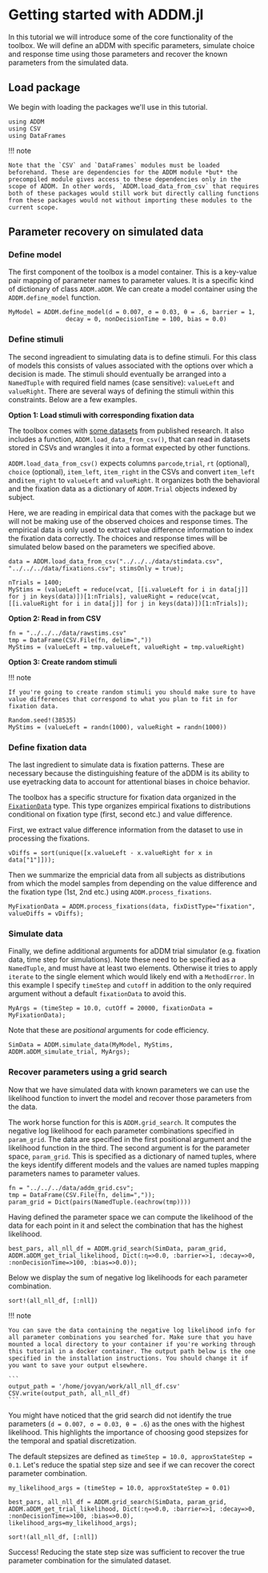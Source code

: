 # Getting started with ADDM.jl

In this tutorial we will introduce some of the core functionality of the toolbox. We will define an aDDM with specific parameters, simulate choice and response time using those parameters and recover the known parameters from the simulated data.

## Load package

We begin with loading the packages we'll use in this tutorial.

```@repl 1
using ADDM
using CSV
using DataFrames
```

!!! note

    Note that the `CSV` and `DataFrames` modules must be loaded beforehand. These are dependencies for the ADDM module *but* the precompiled module gives access to these dependencies only in the scope of ADDM. In other words, `ADDM.load_data_from_csv` that requires both of these packages would still work but directly calling functions from these packages would not without importing these modules to the current scope.    


## Parameter recovery on simulated data

### Define model

The first component of the toolbox is a model container. This is a key-value pair mapping of parameter names to parameter values. It is a specific kind of dictionary of class `ADDM.aDDM`. We can create a model container using the `ADDM.define_model` function.

```@repl 1
MyModel = ADDM.define_model(d = 0.007, σ = 0.03, θ = .6, barrier = 1, 
                decay = 0, nonDecisionTime = 100, bias = 0.0)
```

### Define stimuli

The second ingreadient to simulating data is to define stimuli. For this class of models this consists of values associated with the options over which a decision is made. The stimuli should eventually be arranged into a `NamedTuple` with required field names (case sensitive): `valueLeft` and `valueRight`. There are several ways of defining the stimuli within this constraints. Below are a few examples. 

**Option 1: Load stimuli with corresponding fixation data**

The toolbox comes with [some datasets](https://github.com/aDDM-Toolbox/ADDM.jl/tree/main/data) from published research. It also includes a function, `ADDM.load_data_from_csv()`, that can read in datasets stored in CSVs and wrangles it into a format expected by other functions.

`ADDM.load_data_from_csv()` expects columns `parcode`,`trial`, `rt` (optional), `choice` (optional), `item_left`, `item_right` in the CSVs and convert `item_left` and`item_right` to `valueLeft` and `valueRight`. It organizes both the behavioral and the fixation data as a dictionary of `ADDM.Trial` objects indexed by subject. 

Here, we are reading in empirical data that comes with the package but we will not be making use of the observed choices and response times. The empirical data is only used to extract value difference information to index the fixation data correctly. The choices and response times will be simulated below based on the parameters we specified above.

```@repl 1
data = ADDM.load_data_from_csv("../../../data/stimdata.csv", "../../../data/fixations.csv"; stimsOnly = true);
```

```@repl 1
nTrials = 1400;
MyStims = (valueLeft = reduce(vcat, [[i.valueLeft for i in data[j]] for j in keys(data)])[1:nTrials], valueRight = reduce(vcat, [[i.valueRight for i in data[j]] for j in keys(data)])[1:nTrials]);
```

**Option 2: Read in from CSV**  

```
fn = "../../../data/rawstims.csv"
tmp = DataFrame(CSV.File(fn, delim=","))
MyStims = (valueLeft = tmp.valueLeft, valueRight = tmp.valueRight)
```

**Option 3: Create random stimuli**

!!! note

    If you're going to create random stimuli you should make sure to have value differences that correspond to what you plan to fit in for fixation data.

```
Random.seed!(38535)
MyStims = (valueLeft = randn(1000), valueRight = randn(1000))
```

### Define fixation data

The last ingredient to simulate data is fixation patterns. These are necessary because the distinguishing feature of the aDDM is its ability to use eyetracking data to account for attentional biases in choice behavior.

The toolbox has a specific structure for fixation data organized in the  [`FixationData`](https://addm-toolbox.github.io/ADDM.jl/dev/apireference/#Fixation-data) type. This type organizes empirical fixations to distributions conditional on fixation type (first, second etc.) and value difference.

First, we extract value difference information from the dataset to use in processing the fixations.

```@repl 1
vDiffs = sort(unique([x.valueLeft - x.valueRight for x in data["1"]]));
```

Then we summarize the empricial data from all subjects as distributions from which the model samples from depending on the value difference and the fixation type (1st, 2nd etc.) using `ADDM.process_fixations`.

```@repl 1
MyFixationData = ADDM.process_fixations(data, fixDistType="fixation", valueDiffs = vDiffs);
```

### Simulate data

Finally, we define additional arguments for aDDM trial simulator (e.g. fixation data, time step for simulations). Note these need to be specified as a `NamedTuple`, and must have at least two elements. Otherwise it tries to apply `iterate` to the single element which would likely end with a  `MethodError`. In this example I specify `timeStep` and `cutoff` in addition to the  only required argument without a default `fixationData` to avoid this.

```@repl 1
MyArgs = (timeStep = 10.0, cutOff = 20000, fixationData = MyFixationData);
```

Note that these are *positional* arguments for code efficiency.

```@repl 1
SimData = ADDM.simulate_data(MyModel, MyStims, ADDM.aDDM_simulate_trial, MyArgs);
```

### Recover parameters using a grid search

Now that we have simulated data with known parameters we can use the likelihood function to invert the model and recover those parameters from the data.

The work horse function for this is `ADDM.grid_search`. It computes the negative log likelihood for each parameter combinations specified in `param_grid`. The data are specified in the first positional argument and the likelihood function in the third. The second argument is for the parameter space, `param_grid`. This is specified as a dictionary of named tuples, where the keys identify different models and the values are named tuples mapping parameters names to parameter values.

```@repl 1
fn = "../../../data/addm_grid.csv";
tmp = DataFrame(CSV.File(fn, delim=","));
param_grid = Dict(pairs(NamedTuple.(eachrow(tmp))))
```

Having defined the parameter space we can compute the likelihood of the data for each point in it and select the combination that has the highest likelihood.

```@repl 1
best_pars, all_nll_df = ADDM.grid_search(SimData, param_grid, ADDM.aDDM_get_trial_likelihood, Dict(:η=>0.0, :barrier=>1, :decay=>0, :nonDecisionTime=>100, :bias=>0.0));
```

Below we display the sum of negative log likelihoods for each parameter combination.

```@repl 1
sort!(all_nll_df, [:nll])
```

!!! note

    You can save the data containing the negative log likelihood info for all parameter combinations you searched for. Make sure that you have mounted a local directory to your container if you're working through this tutorial in a docker container. The output path below is the one specified in the installation instructions. You should change it if you want to save your output elsewhere.

    ```
    output_path = '/home/jovyan/work/all_nll_df.csv'
    CSV.write(output_path, all_nll_df)
    ```

You might have noticed that the grid search did not identify the true parameters (`d = 0.007, σ = 0.03, θ = .6`) as the ones with the highest likelihood. This highlights the importance of choosing good stepsizes for the temporal and spatial discretization.

The default stepsizes are defined as `timeStep = 10.0, approxStateStep = 0.1`. Let's reduce the spatial step size and see if we can recover the corect parameter combination.

```@repl 1
my_likelihood_args = (timeStep = 10.0, approxStateStep = 0.01)

best_pars, all_nll_df = ADDM.grid_search(SimData, param_grid, ADDM.aDDM_get_trial_likelihood, Dict(:η=>0.0, :barrier=>1, :decay=>0, :nonDecisionTime=>100, :bias=>0.0), likelihood_args=my_likelihood_args);

sort!(all_nll_df, [:nll])
```

Success! Reducing the state step size was sufficient to recover the true parameter combination for the simulated dataset.